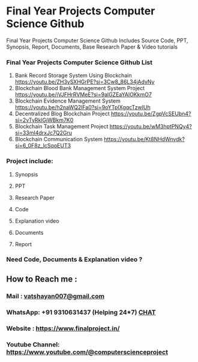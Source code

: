 # Final Year Projects Computer Science Github
Final Year Projects Computer Science Github Includes Source Code, PPT, Synopsis, Report, Documents, Base Research Paper &amp; Video tutorials

### Final Year Projects Computer Science Github List

1. Bank Record Storage System Using Blockchain	https://youtu.be/ZH3ySXHGrPE?si=3Cw8_86L34jAdvNy
2. Blockchain Blood Bank Management System Project	https://youtu.be/jVJFHrRVMeE?si=9alGZEaYAlOKkmO7
3. Blockchain Evidence Management System	https://youtu.be/h2naWQ2lFa0?si=9oYTpIXgqcTzwIUh
4. Decentralized Blog Blockchain Project	https://youtu.be/ZgpVcSEUbn4?si=2vTyRklGjWBkm7K0
5. Blockchain Task Management Project	https://youtu.be/wM3hptPNQy4?si=33mI4drxJc7Q2Gru
6. Blockchain Communication System	https://youtu.be/Kt8NHdWnvdk?si=6_0F8z_lcSqoEUT3

### Project include: 

1. Synopsis

2. PPT

3. Research Paper


4. Code

5. Explanation video

6. Documents

7. Report


### Need Code, Documents & Explanation video ? 

## How to Reach me :

### Mail : vatshayan007@gmail.com 

### WhatsApp: +91 9310631437 (Helping 24*7) **[CHAT](https://wa.me/message/CHWN2AHCPMAZK1)** 

### Website : https://www.finalproject.in/

### Youtube Channel: https://www.youtube.com/@computerscienceproject   
